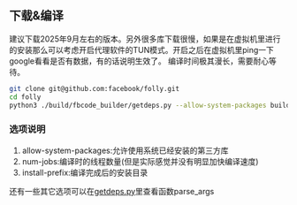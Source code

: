 ## 下载&编译
建议下载2025年9月左右的版本。另外很多库下载很慢，如果是在虚拟机里进行的安装那么可以考虑开启代理软件的TUN模式。开启之后在虚拟机里ping一下google看看是否有数据，有的话说明生效了。
编译时间极其漫长，需要耐心等待。

```bash
git clone git@github.com:facebook/folly.git
cd folly
python3 ./build/fbcode_builder/getdeps.py --allow-system-packages build --num-jobs 8 --install-prefix /usr/local
```
### 选项说明
1. allow-system-packages:允许使用系统已经安装的第三方库
2. num-jobs:编译时的线程数量(但是实际感觉并没有明显加快编译速度)
3. install-prefix:编译完成后的安装目录

还有一些其它选项可以在[getdeps.py](https://github.com/facebook/folly/blob/main/build/fbcode_builder/getdeps.py)里查看函数parse_args

